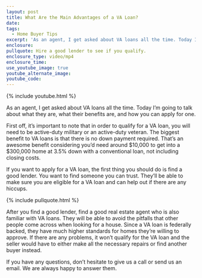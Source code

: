 ```yaml
---
layout: post
title: What Are the Main Advantages of a VA Loan?
date:
tags:
  - Home Buyer Tips
excerpt: 'As an agent, I get asked about VA loans all the time. Today I’m going to talk about what they are, what their benefits are, and how you can apply for one.'
enclosure:
pullquote: Hire a good lender to see if you qualify.
enclosure_type: video/mp4
enclosure_time:
use_youtube_image: true
youtube_alternate_image:
youtube_code:
---
```



{% include youtube.html %}

As an agent, I get asked about VA loans all the time. Today I’m going to talk about what they are, what their benefits are, and how you can apply for one.

First off, it’s important to note that in order to qualify for a VA loan, you will need to be active-duty military or an active-duty veteran. The biggest benefit to VA loans is that there is no down payment required. That’s an awesome benefit considering you’d need around $10,000 to get into a $300,000 home at 3.5% down with a conventional loan, not including closing costs.

If you want to apply for a VA loan, the first thing you should do is find a good lender. You want to find someone you can trust. They’ll be able to make sure you are eligible for a VA loan and can help out if there are any hiccups.

{% include pullquote.html %}

After you find a good lender, find a good real estate agent who is also familiar with VA loans. They will be able to avoid the pitfalls that other people come across when looking for a house. Since a VA loan is federally backed, they have much higher standards for homes they’re willing to approve. If there are any problems, it won’t qualify for the VA loan and the seller would have to either make all the necessary repairs or find another buyer instead.

If you have any questions, don’t hesitate to give us a call or send us an email. We are always happy to answer them.